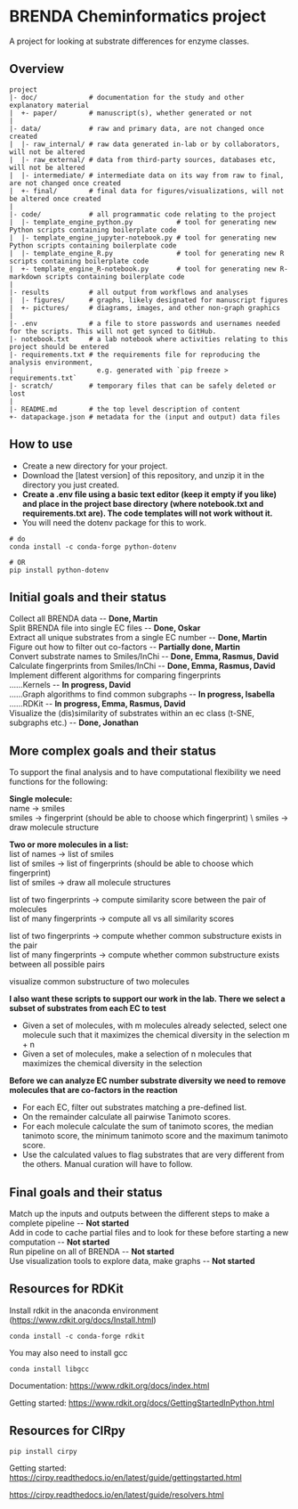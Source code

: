 BRENDA Cheminformatics project
=======

A project for looking at substrate differences for enzyme classes.

Overview
--------

    project
    |- doc/             # documentation for the study and other explanatory material
    |  +- paper/        # manuscript(s), whether generated or not
    |
    |- data/            # raw and primary data, are not changed once created
    |  |- raw_internal/ # raw data generated in-lab or by collaborators, will not be altered
    |  |- raw_external/ # data from third-party sources, databases etc, will not be altered
    |  |- intermediate/ # intermediate data on its way from raw to final, are not changed once created
    |  +- final/        # final data for figures/visualizations, will not be altered once created
    |
    |- code/            # all programmatic code relating to the project
    |  |- template_engine_python.py           # tool for generating new Python scripts containing boilerplate code
    |  |- template_engine_jupyter-notebook.py # tool for generating new Python scripts containing boilerplate code
    |  |- template_engine_R.py                # tool for generating new R scripts containing boilerplate code
    |  +- template_engine_R-notebook.py       # tool for generating new R-markdown scripts containing boilerplate code
    |
    |- results          # all output from workflows and analyses
    |  |- figures/      # graphs, likely designated for manuscript figures
    |  +- pictures/     # diagrams, images, and other non-graph graphics
    |
    |- .env             # a file to store passwords and usernames needed for the scripts. This will not get synced to GitHub.
    |- notebook.txt     # a lab notebook where activities relating to this project should be entered
    |- requirements.txt # the requirements file for reproducing the analysis environment,
    |                     e.g. generated with `pip freeze > requirements.txt`
    |- scratch/         # temporary files that can be safely deleted or lost
    |
    |- README.md        # the top level description of content
    +- datapackage.json # metadata for the (input and output) data files

How to use
----------

* Create a new directory for your project.
* Download the [latest version] of this repository, and unzip it in the directory you just created.
* **Create a .env file using a basic text editor (keep it empty if you like) and place in the project base directory (where notebook.txt and requirements.txt are). The code templates will not work without it.**
* You will need the dotenv package for this to work.
```
# do
conda install -c conda-forge python-dotenv

# OR
pip install python-dotenv
```


Initial goals and their status
----------

Collect all BRENDA data -- **Done, Martin** \
Split BRENDA file into single EC files -- **Done, Oskar** \
Extract all unique substrates from a single EC number -- **Done, Martin** \
Figure out how to filter out co-factors -- **Partially done, Martin** \
Convert substrate names to Smiles/InChi -- **Done, Emma, Rasmus, David** \
Calculate fingerprints from Smiles/InChi -- **Done, Emma, Rasmus, David** \
Implement different algorithms for comparing fingerprints \
......Kernels -- **In progress, David** \
......Graph algorithms to find common subgraphs -- **In progress, Isabella** \
......RDKit -- **In progress, Emma, Rasmus, David** \
Visualize the (dis)similarity of substrates within an ec class (t-SNE, subgraphs etc.) -- **Done, Jonathan**




More complex goals and their status
----------

To support the final analysis and to have computational flexibility we need functions for the following:



**Single molecule:** \
name -> smiles \
smiles -> fingerprint (should be able to choose which fingerprint) \ 
smiles -> draw molecule structure



**Two or more molecules in a list:** \
list of names -> list of smiles \
list of smiles -> list of fingerprints (should be able to choose which fingerprint) \
list of smiles -> draw all molecule structures


list of two fingerprints -> compute similarity score between the pair of molecules \
list of many fingerprints -> compute all vs all similarity scores


list of two fingerprints -> compute whether common substructure exists in the pair \
list of many fingerprints -> compute whether common substructure exists between all possible pairs


visualize common substructure of two molecules



**I also want these scripts to support our work in the lab. There we select a subset of substrates from each EC to test**
* Given a set of molecules, with m molecules already selected, select one molecule such that it maximizes the chemical diversity in the selection m + n
* Given a set of molecules, make a selection of n molecules that maximizes the chemical diversity in the selection



**Before we can analyze EC number substrate diversity we need to remove molecules that are co-factors in the reaction**
* For each EC, filter out substrates matching a pre-defined list.
* On the remainder calculate all pairwise Tanimoto scores.
* For each molecule calculate the sum of tanimoto scores, the median tanimoto score, the minimum tanimoto score and the maximum tanimoto score.
* Use the calculated values to flag substrates that are very different from the others. Manual curation will have to follow.



Final goals and their status
------------

Match up the inputs and outputs between the different steps to make a complete pipeline -- **Not started** \
Add in code to cache partial files and to look for these before starting a new computation -- **Not started** \
Run pipeline on all of BRENDA -- **Not started** \
Use visualization tools to explore data, make graphs -- **Not started**




Resources for RDKit
------------

Install rdkit in the anaconda environment (https://www.rdkit.org/docs/Install.html)

```
conda install -c conda-forge rdkit
```

You may also need to install gcc

```
conda install libgcc
```

Documentation: https://www.rdkit.org/docs/index.html

Getting started: https://www.rdkit.org/docs/GettingStartedInPython.html


Resources for CIRpy
------------

```
pip install cirpy
```

Getting started: https://cirpy.readthedocs.io/en/latest/guide/gettingstarted.html


https://cirpy.readthedocs.io/en/latest/guide/resolvers.html
